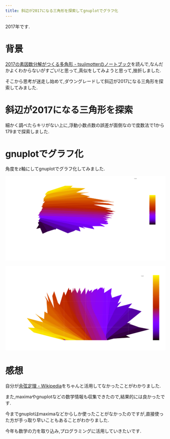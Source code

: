 ```yaml
---
title: 斜辺が2017になる三角形を探索してgnuplotでグラフ化
---
```


2017年です.

# 背景

[2017の素因数分解がつくる多角形 - tsujimotterのノートブック](http://tsujimotter.hatenablog.com/entry/2017)を読んで,なんだかよくわからないがすごい!と思って,真似をしてみようと思って,挫折しました.

そこから思考が迷走し始めて,ダウングレードして斜辺が2017になる三角形を探索してみました.

# 斜辺が2017になる三角形を探索

<script src="https://gist.github.com/ncaq/4b954a054c34c1b8543210416472c8eb.js"></script>

細かく調べたらキリがない上に,浮動小数点数の誤差が面倒なので度数法で1から179まで探索しました.

# gnuplotでグラフ化

角度をz軸にしてgnuplotでグラフ化してみました.

![pm3d](/asset/2017-01-01-pm3d.svg)

![map](/asset/2017-01-01-map.svg)

# 感想

自分が[余弦定理 - Wikipedia](https://ja.wikipedia.org/wiki/%E4%BD%99%E5%BC%A6%E5%AE%9A%E7%90%86)をちゃんと活用してなかったことがわかりました.

また,maximaやgnuplotなどの数学情報も収集できたので,結果的には良かったです.

今までgnuplotはmaximaなどからしか使ったことがなかったのですが,直接使った方が手っ取り早いこともあることがわかりました.

今年も数学の力を取り込み,プログラミングに活用していきたいです.
